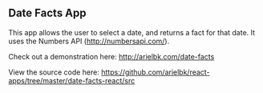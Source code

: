 ## Date Facts App

This app allows the user to select a date, and returns a fact for that date. It uses the Numbers API (http://numbersapi.com/).

Check out a demonstration here: http://arielbk.com/date-facts

View the source code here: https://github.com/arielbk/react-apps/tree/master/date-facts-react/src